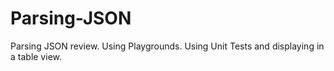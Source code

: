 # Parsing-JSON
Parsing JSON review. Using Playgrounds. Using Unit Tests and displaying in a table view.
